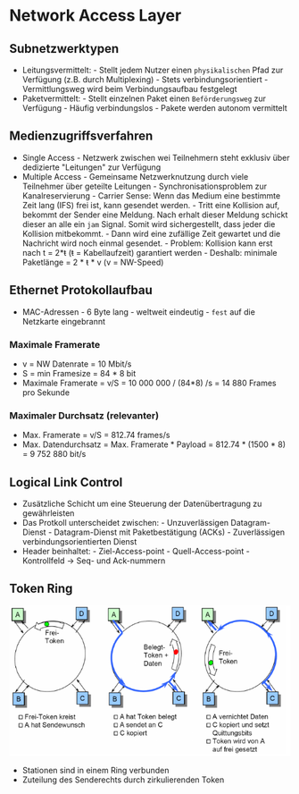 # Network Access Layer

## Subnetzwerktypen

- Leitungsvermittelt: 
      - Stellt jedem Nutzer einen `physikalischen` Pfad zur Verfügung (z.B. durch Multiplexing)
      - Stets verbindungsorientiert
      - Vermittlungsweg wird beim Verbindungsaufbau festgelegt
- Paketvermittelt:
      - Stellt einzelnen Paket einen `Beförderungsweg` zur Verfügung
      - Häufig verbindungslos
      - Pakete werden autonom vermittelt

## Medienzugriffsverfahren

- Single Access
      - Netzwerk zwischen wei Teilnehmern steht exklusiv über dedizierte "Leitungen" zur Verfügung
- Multiple Access
      - Gemeinsame Netzwerknutzung durch viele Teilnehmer über geteilte Leitungen
      - Synchronisationsproblem zur Kanalreservierung
      - Carrier Sense: Wenn das Medium eine bestimmte Zeit lang (IFS) frei ist, kann gesendet werden.
      - Tritt eine Kollision auf, bekommt der Sender eine Meldung. Nach erhalt dieser Meldung schickt dieser an alle ein `jam` Signal. Somit wird sichergestellt, dass jeder die Kollision mitbekommt.
      - Dann wird eine zufällige Zeit gewartet und die Nachricht wird noch einmal gesendet.
      - Problem: Kollision kann erst nach t = 2*ŧ (ŧ = Kabellaufzeit) garantiert werden
          - Deshalb: minimale Paketlänge = 2 * ŧ * v (v = NW-Speed)

## Ethernet Protokollaufbau
 
- MAC-Adressen
      - 6 Byte lang
      - weltweit eindeutig
      - `fest` auf die Netzkarte eingebrannt

### Maximale Framerate

- v = NW Datenrate = 10 Mbit/s
- S = min Framesize = 84 * 8 bit
- Maximale Framerate = v/S = 10 000 000 / (84*8) /s = 14 880 Frames pro Sekunde

### Maximaler Durchsatz (relevanter)

- Max. Framerate = v/S = 812.74 frames/s
- Max. Datendurchsatz = Max. Framerate * Payload = 812.74 * (1500 * 8) = 9 752 880 bit/s

## Logical Link Control

- Zusätzliche Schicht um eine Steuerung der Datenübertragung zu gewährleisten
- Das Protkoll unterscheidet zwischen:
      - Unzuverlässigen Datagram-Dienst
      - Datagram-Dienst mit Paketbestätigung (ACKs)
      - Zuverlässigen verbindungsorientierten Dienst
- Header beinhaltet:
      - Ziel-Access-point
      - Quell-Access-point
      - Kontrollfeld -> Seq- und Ack-nummern

## Token Ring

![](../../img/Token_Ring.png)

- Stationen sind in einem Ring verbunden
- Zuteilung des Senderechts durch zirkulierenden Token